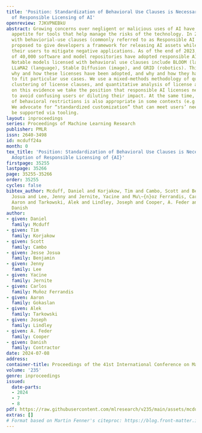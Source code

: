 ```yaml
---
title: 'Position: Standardization of Behavioral Use Clauses is Necessary for the Adoption
  of Responsible Licensing of AI'
openreview: 7JKVPNEBkU
abstract: Growing concerns over negligent or malicious uses of AI have increased the
  appetite for tools that help manage the risks of the technology. In 2018, licenses
  with behaviorial-use clauses (commonly referred to as Responsible AI Licenses) were
  proposed to give developers a framework for releasing AI assets while specifying
  their users to mitigate negative applications. As of the end of 2023, on the order
  of 40,000 software and model repositories have adopted responsible AI licenses licenses.
  Notable models licensed with behavioral use clauses include BLOOM (language) and
  LLaMA2 (language), Stable Diffusion (image), and GRID (robotics). This paper explores
  why and how these licenses have been adopted, and why and how they have been adapted
  to fit particular use cases. We use a mixed-methods methodology of qualitative interviews,
  clustering of license clauses, and quantitative analysis of license adoption. Based
  on this evidence we take the position that responsible AI licenses need standardization
  to avoid confusing users or diluting their impact. At the same time, customization
  of behavioral restrictions is also appropriate in some contexts (e.g., medical domains).
  We advocate for “standardized customization” that can meet users’ needs and can
  be supported via tooling.
layout: inproceedings
series: Proceedings of Machine Learning Research
publisher: PMLR
issn: 2640-3498
id: mcduff24a
month: 0
tex_title: 'Position: Standardization of Behavioral Use Clauses is Necessary for the
  Adoption of Responsible Licensing of {AI}'
firstpage: 35255
lastpage: 35266
page: 35255-35266
order: 35255
cycles: false
bibtex_author: Mcduff, Daniel and Korjakow, Tim and Cambo, Scott and Benjamin, Jesse
  Josua and Lee, Jenny and Jernite, Yacine and Mu\~{n}oz Ferrandis, Carlos and Gokaslan,
  Aaron and Tarkowski, Alek and Lindley, Joseph and Cooper, A. Feder and Contractor,
  Danish
author:
- given: Daniel
  family: Mcduff
- given: Tim
  family: Korjakow
- given: Scott
  family: Cambo
- given: Jesse Josua
  family: Benjamin
- given: Jenny
  family: Lee
- given: Yacine
  family: Jernite
- given: Carlos
  family: Muñoz Ferrandis
- given: Aaron
  family: Gokaslan
- given: Alek
  family: Tarkowski
- given: Joseph
  family: Lindley
- given: A. Feder
  family: Cooper
- given: Danish
  family: Contractor
date: 2024-07-08
address:
container-title: Proceedings of the 41st International Conference on Machine Learning
volume: '235'
genre: inproceedings
issued:
  date-parts:
  - 2024
  - 7
  - 8
pdf: https://raw.githubusercontent.com/mlresearch/v235/main/assets/mcduff24a/mcduff24a.pdf
extras: []
# Format based on Martin Fenner's citeproc: https://blog.front-matter.io/posts/citeproc-yaml-for-bibliographies/
---
```

